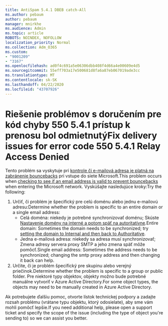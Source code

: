 ```yaml
---
title: AntiSpam 5.4.1 DBEB catch-All
ms.author: pebaum
author: pebaum
manager: mnirkhe
ms.audience: Admin
ms.topic: article
ROBOTS: NOINDEX, NOFOLLOW
localization_priority: Normal
ms.collection: Adm_O365
ms.custom:
- "9001209"
- "3167"
ms.openlocfilehash: ad0f4c691a5e06306dbb408f4d66a4e00609e4d5
ms.sourcegitcommit: 55eff703a17e500681d8fa6a87eb067019ade3cc
ms.translationtype: MT
ms.contentlocale: sk-SK
ms.lasthandoff: 04/22/2020
ms.locfileid: "43707926"
---
```

# <a name="fix-delivery-issues-for-error-code-550-541-relay-access-denied"></a><span data-ttu-id="e1ef5-102">Riešenie problémov s doručením pre kód chyby 550 5.4.1 prístup k prenosu bol odmietnutý</span><span class="sxs-lookup"><span data-stu-id="e1ef5-102">Fix delivery issues for error code 550 5.4.1 Relay Access Denied</span></span>

<span data-ttu-id="e1ef5-103">Tento problém sa vyskytuje pri [kontrole či e-mailová adresa je platná na zabránenie bouncebacks](https://docs.microsoft.com/exchange/mail-flow-best-practices/use-directory-based-edge-blocking) pri vstupe do siete Microsoft.</span><span class="sxs-lookup"><span data-stu-id="e1ef5-103">This problem occurs when [checking to see if an email address is valid to prevent bouncebacks](https://docs.microsoft.com/exchange/mail-flow-best-practices/use-directory-based-edge-blocking) when entering the Microsoft network.</span></span> <span data-ttu-id="e1ef5-104">Vyskúšajte nasledujúce kroky:</span><span class="sxs-lookup"><span data-stu-id="e1ef5-104">Try the following:</span></span>

1. <span data-ttu-id="e1ef5-105">Určiť, či problém je špecifický pre celú doménu alebo jednu e-mailovú adresu:</span><span class="sxs-lookup"><span data-stu-id="e1ef5-105">Determine whether the problem is specific to an entire domain or a single email address:</span></span>
    - <span data-ttu-id="e1ef5-106">Celá doména: niekedy je potrebné synchronizovať doménu; Skúste [Nastavenie domény na interné a potom späť na autoritatívne](https://docs.microsoft.com/exchange/mail-flow-best-practices/manage-accepted-domains/manage-accepted-domains).</span><span class="sxs-lookup"><span data-stu-id="e1ef5-106">Entire domain: Sometimes the domain needs to be synchronized; try [setting the domain to Internal and then back to Authoritative](https://docs.microsoft.com/exchange/mail-flow-best-practices/manage-accepted-domains/manage-accepted-domains).</span></span>
    - <span data-ttu-id="e1ef5-107">Jedna e-mailová adresa: niekedy sa adresa musí synchronizovať; Zmena adresy servera proxy SMTP a jeho zmena späť môže pomôcť.</span><span class="sxs-lookup"><span data-stu-id="e1ef5-107">Single email address: Sometimes the address needs to be synchronized; changing the smtp proxy address and then changing it back can help.</span></span>
2. <span data-ttu-id="e1ef5-108">Určite, či je problém špecifický pre skupinu alebo verejný priečinok.</span><span class="sxs-lookup"><span data-stu-id="e1ef5-108">Determine whether the problem is specific to a group or public folder.</span></span> <span data-ttu-id="e1ef5-109">Pre niektoré typy objektov, objekty možno bude potrebné manuálne vytvoriť v Azure Active Directory.</span><span class="sxs-lookup"><span data-stu-id="e1ef5-109">For some object types, the objects may need to be manually created in Azure Active Directory.</span></span>

<span data-ttu-id="e1ef5-110">Ak potrebujete ďalšiu pomoc, otvorte lístok technickej podpory a zadajte rozsah problému (vrátane typu objektu, ktorý odosielate), aby sme vám mohli pomôcť lepšie.</span><span class="sxs-lookup"><span data-stu-id="e1ef5-110">If you need additional help, please open a support ticket and specify the scope of the issue (including the type of object you're sending to) so we can assist you better.</span></span>